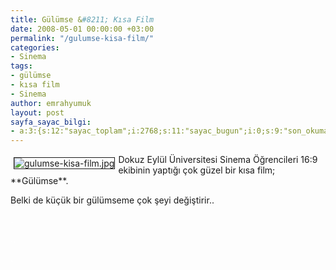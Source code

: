 ```yaml
---
title: Gülümse &#8211; Kısa Film
date: 2008-05-01 00:00:00 +03:00
permalink: "/gulumse-kisa-film/"
categories:
- Sinema
tags:
- gülümse
- kısa film
- Sinema
author: emrahyumuk
layout: post
sayfa_sayac_bilgi:
- a:3:{s:12:"sayac_toplam";i:2768;s:11:"sayac_bugun";i:0;s:9:"son_okuma";i:1366294221;}
---
```


<img src="http://www.emrahyumuk.com/blog/wp-content/uploads/gulumse-kisa-film.jpg" border="1" alt="gulumse-kisa-film.jpg" hspace="5" vspace="5" align="left" />  
Dokuz Eylül Üniversitesi Sinema Öğrencileri 16:9 ekibinin yaptığı çok güzel bir kısa film; **Gülümse**.

<span>Belki de küçük bir gülümseme çok şeyi değiştirir..</span>

<!--more-->

<a href="http://www.youtube.com/watch?v=9SwbHl3L3Q4" target="_blank"></a>

<a href="http://www.youtube.com/watch?v=9SwbHl3L3Q4" target="_blank"></a>

<span style="color: #ffffff;"> .</span>

<span style="color: #ffffff;">..</span>

<span style="color: #ffffff;"> .</span>
